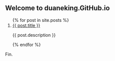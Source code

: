 ## Welcome to duaneking.GitHub.io

<ol>
{% for post in site.posts %}
<li><a href="{{ post.url }}">{{ post.title }}</a><p>{{ post.description }}</p></li>
{% endfor %}
</ol>


Fin.